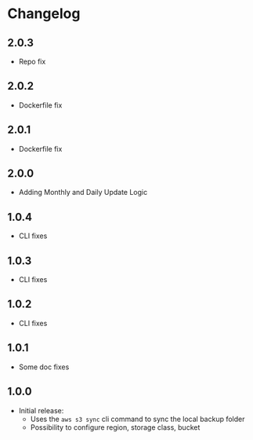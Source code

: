 # Changelog

## 2.0.3

- Repo fix

## 2.0.2

- Dockerfile fix

## 2.0.1

- Dockerfile fix

## 2.0.0

- Adding Monthly and Daily Update Logic

## 1.0.4

- CLI fixes

## 1.0.3

- CLI fixes

## 1.0.2

- CLI fixes

## 1.0.1

- Some doc fixes

## 1.0.0

- Initial release:
  - Uses the `aws s3 sync` cli command to sync the local backup folder
  - Possibility to configure region, storage class, bucket

